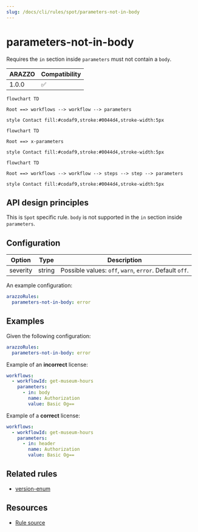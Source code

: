 ```yaml
---
slug: /docs/cli/rules/spot/parameters-not-in-body
---
```


# parameters-not-in-body

Requires the `in` section inside `parameters` must not contain a `body`.

| ARAZZO | Compatibility |
|--------| ------------- |
| 1.0.0  | ✅            |

```mermaid
flowchart TD

Root ==> workflows --> workflow --> parameters

style Contact fill:#codaf9,stroke:#0044d4,stroke-width:5px
```

```mermaid
flowchart TD

Root ==> x-parameters

style Contact fill:#codaf9,stroke:#0044d4,stroke-width:5px
```

```mermaid
flowchart TD

Root ==> workflows --> workflow --> steps --> step --> parameters

style Contact fill:#codaf9,stroke:#0044d4,stroke-width:5px
```

## API design principles

This is `Spot` specific rule.
`body` is not supported in the `in` section inside `parameters`.

## Configuration

| Option   | Type   | Description                                             |
| -------- | ------ | ------------------------------------------------------- |
| severity | string | Possible values: `off`, `warn`, `error`. Default `off`. |

An example configuration:

```yaml
arazzoRules:
  parameters-not-in-body: error
```

## Examples

Given the following configuration:

```yaml
arazzoRules:
  parameters-not-in-body: error
```

Example of an **incorrect** license:

```yaml Object example
workflows:
  - workflowId: get-museum-hours
    parameters:
      - in: body
        name: Authorization
        value: Basic Og==
```

Example of a **correct** license:

```yaml Object example
workflows:
  - workflowId: get-museum-hours
    parameters:
      - in: header
        name: Authorization
        value: Basic Og==
```

## Related rules

- [version-enum](./version-enum.md)

## Resources

- [Rule source](https://github.com/Redocly/redocly-cli/blob/main/packages/core/src/rules/spot/parameters-not-in-body.ts)
